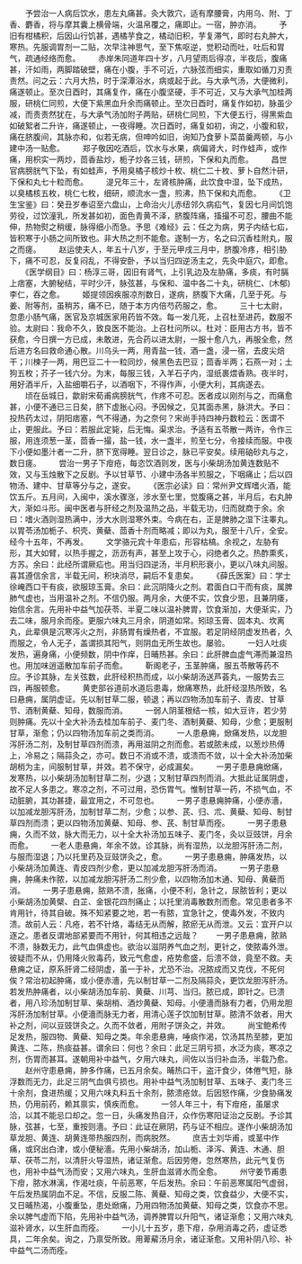 <!-- { "loadSidebar": true } -->
　　予尝治一人病后饮水，患左丸痛甚。灸大敦穴，适有摩腰膏，内用乌、附、丁香、麝香，将与摩其囊上横骨端，火温帛覆之，痛即止。一宿，肿亦消。
　　予旧有柑橘积，后因山行饥甚，遇橘芋食之，橘动旧积，芋复滞气，即时右丸肿大，寒热。先服调胃剂一二贴，次早注神思气，至下焦呕逆，觉积动而吐，吐后和胃气，疏通经络而愈。
　　赤岸朱同道年四十岁，八月望雨后得凉，半夜后，腹痛甚，汗如雨，两脚踏破壁，痛在小腹，手不可近，六脉弦而细实，重取如循刀刃责责然。问之云：六月大热，时于深潭浴水，病或起于此。与大承气汤，大便微利，痛遂顿止。至次日酉时，其痛复作，痛在小腹坚硬，手不可近，又与大承气加桂两服，研桃仁同煎，大便下紫黑血升余而痛顿止。至次日酉时，痛复作如初，脉虽少减，而责责然犹在，与大承气汤加附子两贴，研桃仁同煎，下大便五行，得黑紫血如破絮者二升许，痛遂顿止，一夜得睡。次日酉时，痛复如初，询之，小腹和软，痛在脐腹间，其脉亦和，似若无病，但呻吟如旧，询知乃食萝卜菜苗羹两顿，与小建中汤一贴愈。
　　郑子敬因吃酒后，饮水与水果，病偏肾大，时作蛙声，或作痛，用枳实一两炒，茴香盐炒，栀子炒各三钱，研煎，下保和丸而愈。
　　昌世官病膀胱气下坠，有如蛙声，予用臭橘子核炒十枚、桃仁二十枚、萝卜自然汁研，下保和丸七十粒而愈。
　　湜兄年三十，左肾核肿痛，此饮食中湿，坠下成热，以臭橘核五枚，桃仁七枚，细研，顺流水一盏，煎沸，热下保和丸而愈。
　　《卫生宝鉴》曰：癸丑岁奉诏至六盘山，上命治火儿赤纽邻久病疝气，复因七月间饥饱劳役，过饮潼乳，所发甚如初，面色青黄不泽，脐腹阵痛，搐撮不可忍，腰曲不能伸，热物熨之稍缓，脉得细小而急。予思《难经》云：任之为病，男子内结七疝，皆积寒于小肠之间所致也。非大热之剂不能愈。遂制一方，名之曰沉香桂附丸，服之而瘥。
　　赵运使夫人，年五十八岁，于至元甲戌三月中，脐腹冷疼，相引胁下，痛不可忍，反复闷乱，不得安卧，予以当归四逆汤主之，先灸中庭穴，即愈。
　　《医学纲目》曰：杨淳三哥，因旧有肾气，上引乳边及左胁痛，多痰，有时膈上痞塞，大腑秘结，平时少汗，脉弦甚，与保和、温中各二十丸，研桃仁、(木郁)李仁，吞之愈。
　　姬提领因疾服凉剂数日，遂病，脐腹下大痛，几至于死。与姜、附等剂，虽稍苏，痛不已，随于本方内倍芍药服之，愈。
　　三十七太尉，忽患小肠气痛，医官及京城医家用药皆不效。每一发几死，上召杜至进药，数服不验。太尉曰：我命不久，致良医不能治。上召杜问所以。杜对：臣用古方书，皆不获愈，今日撰一方已成，未敢进，先合药以进太尉，一服十愈八九，再服全愈，然后进方名曰救命通心散。川乌头一两，用青盐一钱，酒一盏，浸一宿，去皮尖焙干；川楝子一两，用巴豆二十一粒同炒，候黑色去巴豆；茴香半两；石燕一对；土狗五枚；芥子一钱六分。为末，每服三钱，入羊石子内，湿纸裹煨香熟。夜半时，用好酒半斤，入盐细嚼石子，以酒咽下，不得作声，小便大利，其病遂去。
　　顷在岳城日，歙尉宋荀甫病膀胱气，作疼不可忍。医者成以刚剂与之，而痛愈甚，小便不通已三日矣，脐下虚胀心闷。予因候之，见其面赤黑，脉洪大。予曰：投热药太过，阴阳痞塞，气不得通，为之奈何？宋尚手持四神丹数粒云：医谓不止，更服此。予曰：若服此定毙，后无悔。渠求治。予适有五苓散一两许，令作三服，用连须葱一茎，茴香一撮，盐一钱，水一盏半，煎至七分，令接续而服。中夜下小便如墨汁者一二升，脐下宽得睡。翌日诊之，脉已平安矣。续用硇砂丸与之，数日瘥。
　　尝治一男子下疳疮，每恣饮酒则发，医与小柴胡汤加黄连数贴不效，又与玉烛散下之反剧。予以甘草节、小建中汤各半煎服之，下咽痛止；后以四物汤、建中、甘草等分与之，遂安。
　　《医宗必读》曰：常州尹文辉嗜火酒，能饮五斤。五月间，入闽中，溪水骤涨，涉水至七里，觉腹痛之甚，半月后，右丸肿大，渐如斗形。闽中医者与肝经之剂及温热之品，半载无功，归而就商于余。余曰：嗜火酒则湿热满中，涉大水则湿寒外束。今病在右，正是脾肺之湿下注睾丸。以胃苓汤加栀子、枳壳、黄蘗、茴香十剂而略减；即以为丸，服至十八斤，全安。经今十五年，不再发。
　　文学骆元宾十年患疝，形容枯槁。余视之，左胁有形，其大如臂，以热手握之，沥沥有声，甚至上攻于心，闷绝者久之。热酢熏炙，方苏。余曰：此经所谓厥疝也。用当归四逆汤，半月积形衰小，更以八味丸间服。喜其遵信余言，半载无间，积块消尽，嗣后不复患矣。
　　《薛氏医案》曰：学士徐崦西口干有痰，欲服琼玉膏。余曰：此沉阴降火之剂。君面白口干而有痰，属脾肺气虚也，当用温补之剂。不信仍服。两月余，大便不实，饮食少思，且兼阴痿，始信余言。先用补中益气加茯苓、半夏二味以温补脾胃，饮食渐加，大便渐实，乃去二味，服月余而痊。更服六味丸三月余，阴道如常。矧琼玉膏、固本丸、坎离丸，此辈俱是沉寒泻火之剂，非肠胃有燥热者，不宜服。若足阴经阴虚发热者，久而服之，令人无子，盖谓损其阳气，则阴血无所生故也。屡验。
　　一妇人吐痰发热，遍身痛，小便频数，阴中作痒，日晡热甚。余曰：此肝脾血虚气滞而兼湿热也。用加味逍遥散加车前子而愈。
　　靳阁老子，玉茎肿痛，服五苓散等药不应。予诊其脉，左关弦数，此肝经积热而成，以小柴胡汤送芦荟丸，一服势去三四，再服顿愈。
　　黄吏部谷道前水道后患毒，焮痛寒热，此肝经湿热所致，名曰悬痈，属阴虚证。先以制甘草二服，顿退；再以四物汤加车前子、青皮、甘草节、酒制黄蘗、知母，数服而消。
　　一弱人阴茎根结一核，如大豆许，若少劳则肿痛。先以十全大补汤去桂加车前子、麦门冬、酒制黄蘗、知母，少愈；更服制甘草，渐愈；仍以四物汤加车前之类而消。
　　一人患悬痈，焮痛发热，以龙胆泻肝汤二剂，及制甘草四剂而溃，再用滋阴之剂而愈。若或脓未成，以葱炒热傅上，冷易之；隔蒜灸之，亦可。数日不消或不溃，或溃而不敛，以十全大补汤加柴胡梢为主，间服制甘草，并效。若不保守，必成漏矣。
　　一男子患悬痈焮痛，发寒热，以小柴胡汤加制甘草二剂，少退；又制甘草四剂而消。大抵此证属阴虚，故不足人多患之。寒凉之剂，不可过用，恐伤胃气。惟制甘草一药，不损气血，不动脏腑，其功甚捷，最宜用之，不可忽也。
　　一男子患悬痈肿痛，小便赤濇，以加减龙胆泻肝汤，加制甘草二剂，少愈；以参、芪、归、朮、黄蘗、知母、制甘草四剂而溃；更以四物汤加黄蘗、知母、参、芪、制甘草而痊。
　　一男子患悬痈，久而不敛，脉大而无力，以十全大补汤加五味子、麦门冬，灸以豆豉饼，月余而愈。
　　一老人患悬痈，年余不敛。诊其脉，尚有湿热，以龙胆泻肝汤二剂，与服而湿退；乃以托里药及豆豉饼灸之，愈。
　　一男子患悬痈，肿痛发热，以小柴胡汤加黄连、青皮四剂少愈，更以加减龙胆泻肝汤而消。
　　一男子患悬痈，肿痛未作脓，以加减龙胆泻肝汤二剂少愈，以四物汤加木通、知母、黄蘗而消。
　　一男子患悬痈，脓熟不溃，胀痛，小便不利，急针之，尿脓皆利；更以小柴胡汤加黄檗、白芷、金银花四剂痛止；以托里消毒散数剂而愈。常见患者多不肯用针，待其自破。殊不知紧要之地，若一有脓，宜急针之，使毒外发，不致内溃。故前人云：凡疮，若不针烙，毒结无从而解，脓瘀无从而泄。又云：宜开户以逐之。患者反谓地部紧要而不用针，何其相违之远哉？
　　一男子患悬痈，脓熟不溃，脉数无力，此气血俱虚也。欲治以滋阴养气血之剂，更针之，使脓毒外泄。彼疑而不从，仍用降火败毒药，致元气愈虚，疮势愈盛，后溃不敛，竟至不救。夫悬痈之证，原系肝肾二经阴虚，虽一于补，尤恐不治。况脓成而又克伐，不死何俟？常治初起肿痛，或小便赤濇，先以制甘草一二剂及隔蒜灸，更饮龙胆泻肝汤。若发热肿痛者，以小柴胡汤加车前、黄蘗、川芎、当归。脓已成，即针之。已溃者，用八珍汤加制甘草、柴胡梢、酒炒黄蘗、知母。小便濇而脉有力者，仍用龙胆泻肝汤加制甘草。小便濇而脉无力者，用清心莲子饮加制甘草。脓清不敛者，用大补之剂，间以豆豉饼灸之。久而不敛者，用附子饼灸之，并效。
　　尚宝鲍希传足发热，服四物、黄蘗、知母之类。年余患悬痈，唾痰作渴，饮汤其热至膝，更加黄连、二陈，热痰益甚。谓余曰：何也？余曰：此足三阴亏损，水泛为痰，寒凉之剂，伤胃而甚耳。遂朝用补中益气，夕用六味丸，间佐以当归补血汤，半载乃愈。
　　赵州守患悬痈，肿多作痛，已五月余矣。晡热口干，盗汗食少，体倦气短，脉浮数而无力，此足三阴气血俱亏损也。用补中益气汤加制甘草、五味子、麦门冬三十余剂，食进热缓；又用六味丸料五十余剂，脓溃疮敛。后因怒作痛，少食胁痛发热，仍用前药，赖其禀实，慎疾而愈。
　　一邻人年三十，有下疳疮，虽屡求洽，以其不能忌口却之。忽一日，头痛发热自汗，众作伤寒阳证治之反剧。予诊其脉，弦甚，七至，重按则濇。予曰：此证在厥阴，药与证不相应。遂作小柴胡汤加草龙胆、黄连、胡黄连带热服四剂，而病脱然。
　　庶吉士刘华甫，或茎中作痛，或窍出白津，或小便秘濇。先用小柴胡汤，加山栀、泽泻、黄连、木通、胆草、茯苓二剂，以清肝火导湿热，诸证渐愈。后因劳倦，忽然寒热，此元气复伤也，用补中益气汤而安；又用六味丸，生肝血滋肾水而全愈。
　　州守姜节甫患下疳，脓水淋漓，作渴吐痰，午前恶寒，午后发热。余曰：午前恶寒属阳气虚弱，午后发热属阴血不足。不信，反服二陈、黄蘗、知母之类，饮食益少，大便不实，又日晡热渴，小腹重坠，患处焮痛，乃用四物汤加黄蘗、知母之类，饮食亦不思。余以脾气虚而下陷，先用补中益气汤，调养脾胃以升阳气，诸证渐愈；又用六味丸滋补肾水，以生肝血而痊。
　　一小儿十五岁，患下疳，杂用消毒之药，虚证悉具，二年余矣。询之，乃禀受所致。用萆薢汤月余，诸证渐愈。又用补阴八珍、补中益气二汤而痊。
